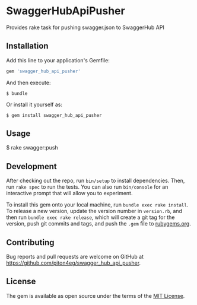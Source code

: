 # SwaggerHubApiPusher

Provides rake task for pushing swagger.json to SwaggerHub API

## Installation

Add this line to your application's Gemfile:

```ruby
gem 'swagger_hub_api_pusher'
```

And then execute:

    $ bundle

Or install it yourself as:

    $ gem install swagger_hub_api_pusher

## Usage

$ rake swagger:push


## Development

After checking out the repo, run `bin/setup` to install dependencies. Then, run `rake spec` to run the tests. You can also run `bin/console` for an interactive prompt that will allow you to experiment.

To install this gem onto your local machine, run `bundle exec rake install`. To release a new version, update the version number in `version.rb`, and then run `bundle exec rake release`, which will create a git tag for the version, push git commits and tags, and push the `.gem` file to [rubygems.org](https://rubygems.org).

## Contributing

Bug reports and pull requests are welcome on GitHub at https://github.com/piton4eg/swagger_hub_api_pusher.


## License

The gem is available as open source under the terms of the [MIT License](http://opensource.org/licenses/MIT).
